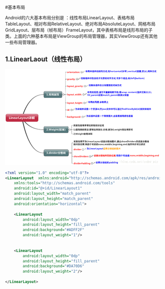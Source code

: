 #基本布局

Android的六大基本布局分别是 ：线性布局LinearLayout、表格布局TableLayout、相对布局RelativeLayout、绝对布局AbsoluteLayout、网格布局GridLayout、层布局（帧布局）FrameLayout，其中表格布局是线形布局的子类。上面的六种基本布局是ViewGroup的布局管理器，其实ViewGroup还有其他一些布局管理器。

## 1.LinearLaout（线性布局）
![](/assets/2.UI/线性布局.jpg)

```xml
<?xml version="1.0" encoding="utf-8"?>
<LinearLayout  xmlns:android="http://schemas.android.com/apk/res/android"
    xmlns:tools="http://schemas.android.com/tools"
    android:id="@+id/LinearLayout1"
    android:layout_width="match_parent"
    android:layout_height="match_parent"
    android:orientation="horizontal">
    
    <LinearLayout
        android:layout_width="0dp"
        android:layout_height="fill_parent"
        android:background="#ADFF2F"
        android:layout_weight="1"/>


    <LinearLayout
        android:layout_width="0dp"
        android:layout_height="fill_parent"
        android:background="#DA70D6"
        android:layout_weight="2"/>

</LinearLayout>
```